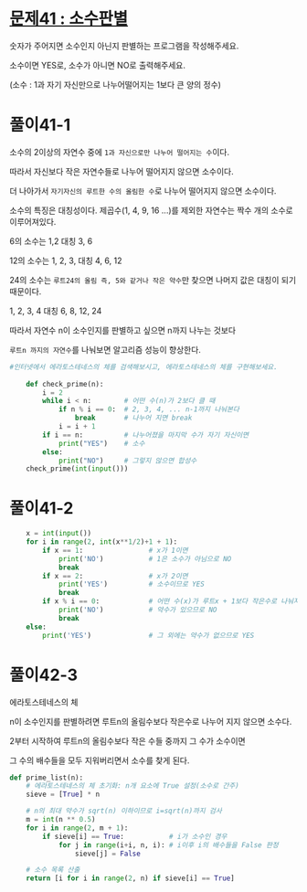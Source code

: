 # [문제41 : 소수판별](https://www.notion.so/41-f604d3536f6b4a068763f728e20ba556)

숫자가 주어지면 소수인지 아닌지 판별하는 프로그램을 작성해주세요.

소수이면 YES로, 소수가 아니면 NO로 출력해주세요.

(소수 : 1과 자기 자신만으로 나누어떨어지는 1보다 큰 양의 정수)

# 풀이41-1

소수의 2이상의 자연수 중에 `1과 자신으로만 나누어 떨어지는 수`이다.

따라서 자신보다 작은 자연수들로 나누어 떨어지지 않으면 소수이다.

더 나아가서 `자기자신의 루트한 수의 올림한 수`로 나누어 떨어지지 않으면 소수이다.

소수의 특징은 대칭성이다. 제곱수(1, 4, 9, 16 ...)를 제외한 자연수는 짝수 개의 소수로 이루어져있다.

6의 소수는 1,2 대칭 3, 6

12의 소수는 1, 2, 3, 대칭 4, 6, 12

24의 소수는 `루트24의 올림 즉, 5와 같거나 작은 약수`만 찾으면 나머지 값은 대칭이 되기 때문이다.

1, 2, 3, 4 대칭 6, 8, 12, 24

따라서 자연수 n이 소수인지를 판별하고 싶으면 n까지 나누는 것보다

`루트n 까지의 자연수`를 나눠보면 알고리즘 성능이 향상한다.

``` python
#인터넷에서 에라토스테네스의 체를 검색해보시고, 에라토스테네스의 체를 구현해보세요.
    
    def check_prime(n):
        i = 2
        while i < n:        # 어떤 수(n)가 2보다 클 때
            if n % i == 0:  # 2, 3, 4, ... n-1까지 나눠본다
                break       # 나누어 지면 break 
            i = i + 1
        if i == n:          # 나누어졌을 마지막 수가 자기 자신이면
            print("YES")    # 소수
        else:
            print("NO")     # 그렇지 않으면 합성수
    check_prime(int(input()))
```

# 풀이41-2

``` python
    x = int(input())
    for i in range(2, int(x**1/2)+1 + 1):
        if x == 1:                # x가 1이면
            print('NO')           # 1은 소수가 아님으로 NO
            break
        if x == 2:                # x가 2이면
            print('YES')          # 소수이므로 YES
            break
        if x % i == 0:            # 어떤 수(x)가 루트x + 1보다 작은수로 나눠지면
            print('NO')           # 약수가 있으므로 NO
            break
    else:
        print('YES')              # 그 외에는 약수가 없으므로 YES
```

# 풀이42-3

에라토스테네스의 체

n이 소수인지를 판별하려면 루트n의 올림수보다 작은수로 나누어 지지 않으면 소수다.

2부터 시작하여 루트n의 올림수보다 작은 수들 중까지 그 수가 소수이면

그 수의 배수들을 모두 지워버리면서 소수를 찾게 된다.

``` python
def prime_list(n):
    # 에라토스테네스의 체 초기화: n개 요소에 True 설정(소수로 간주)
    sieve = [True] * n

    # n의 최대 약수가 sqrt(n) 이하이므로 i=sqrt(n)까지 검사
    m = int(n ** 0.5)
    for i in range(2, m + 1):
        if sieve[i] == True:           # i가 소수인 경우 
            for j in range(i+i, n, i): # i이후 i의 배수들을 False 판정
                sieve[j] = False

    # 소수 목록 산출
    return [i for i in range(2, n) if sieve[i] == True]
```